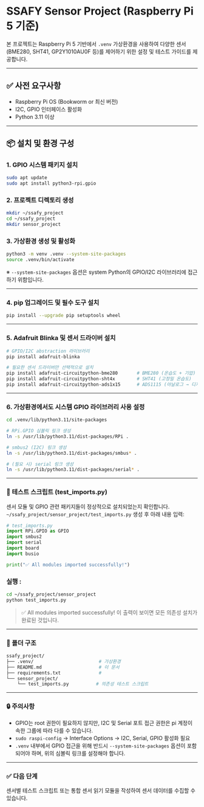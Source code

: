 # SSAFY Sensor Project (Raspberry Pi 5 기준)

본 프로젝트는 Raspberry Pi 5 기반에서 `.venv` 가상환경을 사용하여 다양한 센서(BME280, SHT41, GP2Y1010AU0F 등)를 제어하기 위한 설정 및 테스트 가이드를 제공합니다.

---

## ✅ 사전 요구사항

- Raspberry Pi OS (Bookworm or 최신 버전)
- I2C, GPIO 인터페이스 활성화
- Python 3.11 이상

---

## 📦 설치 및 환경 구성

### 1. GPIO 시스템 패키지 설치

```bash
sudo apt update
sudo apt install python3-rpi.gpio
```

### 2. 프로젝트 디렉토리 생성
```bash
mkdir ~/ssafy_project
cd ~/ssafy_project
mkdir sensor_project
```

### 3. 가상환경 생성 및 활성화
```bash
python3 -m venv .venv --system-site-packages
source .venv/bin/activate
```
※ `--system-site-packages` 옵션은 system Python의 GPIO/I2C 라이브러리에 접근하기 위함입니다.

---

### 4. pip 업그레이드 및 필수 도구 설치
```bash
pip install --upgrade pip setuptools wheel
```

---

### 5. Adafruit Blinka 및 센서 드라이버 설치
```bash
# GPIO/I2C abstraction 라이브러리
pip install adafruit-blinka

# 필요한 센서 드라이버만 선택적으로 설치
pip install adafruit-circuitpython-bme280       # BME280 (온습도 + 기압)
pip install adafruit-circuitpython-sht4x        # SHT41 (고정밀 온습도)
pip install adafruit-circuitpython-ads1x15      # ADS1115 (아날로그 → 디지털)
```

---

### 6. 가상환경에서도 시스템 GPIO 라이브러리 사용 설정
```bash
cd .venv/lib/python3.11/site-packages

# RPi.GPIO 심볼릭 링크 생성
ln -s /usr/lib/python3.11/dist-packages/RPi .

# smbus2 (I2C) 링크 생성
ln -s /usr/lib/python3.11/dist-packages/smbus* .

# (필요 시) serial 링크 생성
ln -s /usr/lib/python3.11/dist-packages/serial* .
```

---

### 🧪 테스트 스크립트 (test_imports.py)
센서 모듈 및 GPIO 관련 패키지들이 정상적으로 설치되었는지 확인합니다.
`~/ssafy_project/sensor_project/test_imports.py` 생성 후 아래 내용 입력:
```python
# test_imports.py
import RPi.GPIO as GPIO
import smbus2
import serial
import board
import busio

print("✅ All modules imported successfully!")
```
### 실행 :
```bash
cd ~/ssafy_project/sensor_project
python test_imports.py
```
> ✅ All modules imported successfully!
> 이 출력이 보이면 모든 의존성 설치가 완료된 것입니다.

---

### 📁 폴더 구조
```bash
ssafy_project/
├── .venv/                        # 가상환경
├── README.md                     # 이 문서
├── requirements.txt              #
└── sensor_project/              
    └── test_imports.py          # 의존성 테스트 스크립트
```

---

### 🔒 주의사항
- GPIO는 root 권한이 필요하지 않지만, I2C 및 Serial 포트 접근 권한은 pi 계정이 속한 그룹에 따라 다를 수 있습니다.
- `sudo raspi-config` → Interface Options → I2C, Serial, GPIO 활성화 필요
- `.venv` 내부에서 GPIO 접근을 위해 반드시 `--system-site-packages` 옵션이 포함되어야 하며, 위의 심볼릭 링크를 설정해야 합니다.

---

### ✅ 다음 단계
센서별 테스트 스크립트 또는 통합 센서 읽기 모듈을 작성하여 센서 데이터를 수집할 수 있습니다.